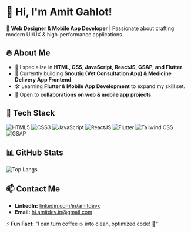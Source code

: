 # 👋 Hi, I'm Amit Gahlot!
🚀 **Web Designer & Mobile App Developer** | Passionate about crafting modern UI/UX & high-performance applications.

## 🔥 About Me
- 🎨 I specialize in **HTML, CSS, JavaScript, ReactJS, GSAP, and Flutter**.
- 📱 Currently building **Snoutiq (Vet Consultation App) & Medicine Delivery App Frontend**.
- 🛠 Learning **Flutter & Mobile App Development** to expand my skill set.
- 🤝 Open to **collaborations on web & mobile app projects**.

## 🚀 Tech Stack
![HTML5](https://img.shields.io/badge/HTML5-%23E34F26.svg?style=for-the-badge&logo=html5&logoColor=white)
![CSS3](https://img.shields.io/badge/CSS3-%231572B6.svg?style=for-the-badge&logo=css3&logoColor=white)
![JavaScript](https://img.shields.io/badge/JavaScript-%23F7DF1E.svg?style=for-the-badge&logo=javascript&logoColor=black)
![ReactJS](https://img.shields.io/badge/ReactJS-%2361DAFB.svg?style=for-the-badge&logo=react&logoColor=black)
![Flutter](https://img.shields.io/badge/Flutter-%2302569B.svg?style=for-the-badge&logo=flutter&logoColor=white)
![Tailwind CSS](https://img.shields.io/badge/TailwindCSS-%2338B2AC.svg?style=for-the-badge&logo=tailwind-css&logoColor=white)
![GSAP](https://img.shields.io/badge/GSAP-%2388CE02.svg?style=for-the-badge&logo=greensock&logoColor=white)

## 📊 GitHub Stats

![Top Langs](https://github-readme-stats.vercel.app/api/top-langs/?username=amitdevx&layout=compact&theme=github-dark)

## 📫 Contact Me
- **LinkedIn:** [linkedin.com/in/amitdevx](#)
- **Email:** hi.amitdev.in@gmail.com

⚡ **Fun Fact:** "I can turn coffee ☕ into clean, optimized code! 🚀"
